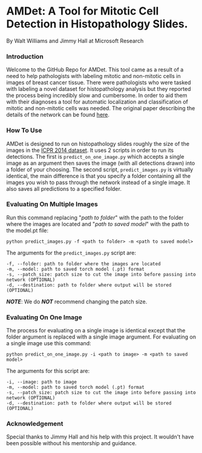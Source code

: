 # AMDet: A Tool for Mitotic Cell Detection in Histopathology Slides.
By Walt Williams and Jimmy Hall at Microsoft Research

### Introduction
Welcome to the GitHub Repo for AMDet. This tool came as a result of a need to help pathologists with labeling mitotic and non-mitotic cells in images of breast cancer tissue. There were pathologists who were tasked with labeling a novel dataset for histopathology analysis but they reported the process being incredibly slow and cumbersome. In order to aid them with their diagnoses a tool for automatic localization and classification of mitotic and non-mitotic cells was needed. The original paper describing the details of the network can be found [here](https://www.google.com).

### How To Use
AMDet is designed to run on histopathology slides roughly the size of the images in the [ICPR 2014 dataset](https://mitos-atypia-14.grand-challenge.org/Dataset/). It uses 2 scripts in order to run its detections. The first is `predict_on_one_image.py` which accepts a single image as an argument then saves the image (with all detections drawn) into a folder of your choosing. The second script, `predict_images.py` is virtually identical, the main difference is that you specify a folder containing all the images you wish to pass through the network instead of a single image. It also saves all predictions to a specified folder.

### Evaluating On Multiple Images
Run this command replacing "_path to folder_" with the path to the folder where the images are located and "_path to saved model_" with the path to the model.pt file:
```Shell 
python predict_images.py -f <path to folder> -m <path to saved model>
```
The arguments for the `predict_images.py` script are:
```Shell
-f, --folder: path to folder where the images are located
-m, --model: path to saved torch model (.pt) format
-s, --patch_size: patch size to cut the image into before passing into network (OPTIONAL)
-d, --destination: path to folder where output will be stored (OPTIONAL)
```
***NOTE***: We do ***NOT*** recommend changing the patch size.

### Evaluating On One Image
The process for evaluating on a single image is identical except that the folder argument is replaced with a single image argument. For evaluating on a single image use this command:
```Shell
python predict_on_one_image.py -i <path to image> -m <path to saved model>
```
The arguments for this script are:
```Shell
-i, --image: path to image
-m, --model: path to saved torch model (.pt) format
-s, --patch_size: patch size to cut the image into before passing into network (OPTIONAL)
-d, --destination: path to folder where output will be stored (OPTIONAL)
```

### Acknowledgement
Special thanks to Jimmy Hall and his help with this project. It wouldn't have been possible without his mentorship and guidance.